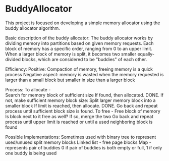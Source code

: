 BuddyAllocator
==============

This project is focused on developing a simple memory allocator using the buddy allocator algorithm.

Basic description of the buddy allocator: 
  The buddy allocator works by dividing memory into partitions based on given memory requests. Each block of memory has a specific order, ranging from 0 to an upper limit. When a larger block of memory is split, it becomes two smaller equally-divided blocks, which are considered to be "buddies" of each other. 
  
Efficiency:
  Positive: Compaction of memory, freeing memory is a quick process
  Negative aspect: memory is wasted when the memory requested is larger than a small block but smaller in size than a larger block 
  
Process: 
To allocate -   
  Search for memory block of sufficient size
    If found, then allocated. DONE. 
    If not, make sufficient memory block size:
      Split larger memory block into a smaller block
      If limit is reached, then allocate. DONE.
      Go back and repeat process until sufficient block size is found. 
To free - 
  Free block of memory
  Is block next to it free as well? If so, merge the two
  Go back and repeat process until upper limit is reached or until a used neighboring block is found

Possible Implementations:
  Sometimes used with binary tree to represent used/unused split memory blocks
  Linked list - free page blocks
  Map - represents pair of buddies
    0 if pair of buddies is both empty or full, 1 if only one buddy is being used
